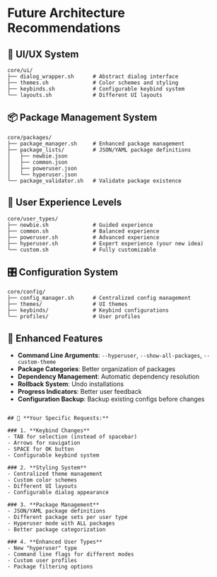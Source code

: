 # Future Architecture Recommendations

## 🎨 **UI/UX System**
```
core/ui/
├── dialog_wrapper.sh      # Abstract dialog interface
├── themes.sh              # Color schemes and styling
├── keybinds.sh            # Configurable keybind system
└── layouts.sh             # Different UI layouts
```

## 📦 **Package Management System**
```
core/packages/
├── package_manager.sh     # Enhanced package management
├── package_lists/         # JSON/YAML package definitions
│   ├── newbie.json
│   ├── common.json
│   ├── poweruser.json
│   └── hyperuser.json
└── package_validator.sh   # Validate package existence
```

## 👥 **User Experience Levels**
```
core/user_types/
├── newbie.sh              # Guided experience
├── common.sh              # Balanced experience
├── poweruser.sh           # Advanced experience
├── hyperuser.sh           # Expert experience (your new idea)
└── custom.sh              # Fully customizable
```

## 🎛️ **Configuration System**
```
core/config/
├── config_manager.sh      # Centralized config management
├── themes/                # UI themes
├── keybinds/              # Keybind configurations
└── profiles/              # User profiles
```

## 🔧 **Enhanced Features**
- **Command Line Arguments**: `--hyperuser`, `--show-all-packages`, `--custom-theme`
- **Package Categories**: Better organization of packages
- **Dependency Management**: Automatic dependency resolution
- **Rollback System**: Undo installations
- **Progress Indicators**: Better user feedback
- **Configuration Backup**: Backup existing configs before changes
```

## 🎯 **Your Specific Requests:**

### 1. **Keybind Changes**
- TAB for selection (instead of spacebar)
- Arrows for navigation
- SPACE for OK button
- Configurable keybind system

### 2. **Styling System**
- Centralized theme management
- Custom color schemes
- Different UI layouts
- Configurable dialog appearance

### 3. **Package Management**
- JSON/YAML package definitions
- Different package sets per user type
- Hyperuser mode with ALL packages
- Better package categorization

### 4. **Enhanced User Types**
- New "hyperuser" type
- Command line flags for different modes
- Custom user profiles
- Package filtering options
